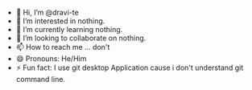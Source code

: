 - 👋 Hi, I’m @dravi-te
- 👀 I’m interested in nothing.
- 🌱 I’m currently learning nothing.
- 💞️ I’m looking to collaborate on nothing.
- 📫 How to reach me ... don't
- 😄 Pronouns:  He/Him
- ⚡ Fun fact:  I use git desktop Application cause i don't understand git command line.

<!---
dravi-te/dravi-te is a ✨ special ✨ repository because its `README.md` (this file) appears on your GitHub profile.
You can click the Preview link to take a look at your changes.
--->
